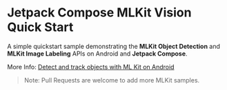 # Jetpack Compose MLKit Vision Quick Start

A simple quickstart sample demonstrating the **MLKit Object Detection** and **MLKit Image Labeling** APIs on Android and **Jetpack Compose**.

More Info: [Detect and track objects with ML Kit on Android](https://developers.google.com/ml-kit/vision/object-detection/android#kotlin)

> Note: Pull Requests are welcome to add more MLKit samples.
